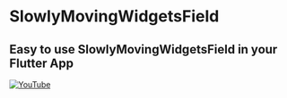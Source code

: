 # SlowlyMovingWidgetsField
## Easy to use SlowlyMovingWidgetsField in your Flutter App


[![YouTube](https://img.youtube.com/vi/-hpzLnEImjU/0.jpg)](https://youtu.be/-hpzLnEImjU "Easy to use SlowlyMovingWidgetsField in your Flutter App")
